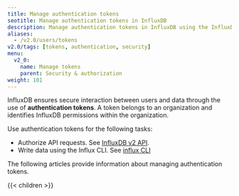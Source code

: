 ```yaml
---
title: Manage authentication tokens
seotitle: Manage authentication tokens in InfluxDB
description: Manage authentication tokens in InfluxDB using the InfluxDB UI or the influx CLI.
aliases:
  - /v2.0/users/tokens
v2.0/tags: [tokens, authentication, security]
menu:
  v2_0:
    name: Manage tokens
    parent: Security & authorization
weight: 101
---
```


InfluxDB ensures secure interaction between users and data through the use of **authentication tokens**.
A token belongs to an organization and identifies InfluxDB permissions within the organization.

Use authentication tokens for the following tasks:
- Authorize API requests. See [InfluxDB v2 API](/v2.0/reference/api/#view-influxdb-v2-api-documentation).
- Write data using the Influx CLI. See [influx CLI](/v2.0/write-data/#influx-cli)

The following articles provide information about managing authentication tokens.

{{< children >}}
